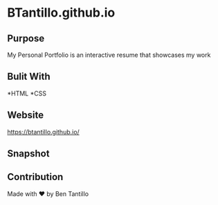 # BTantillo.github.io

## Purpose
My Personal Portfolio is an interactive resume that showcases my work

## Bulit With
*HTML
*CSS

## Website
https://btantillo.github.io/

## Snapshot

## Contribution
Made with ❤️ by Ben Tantillo
